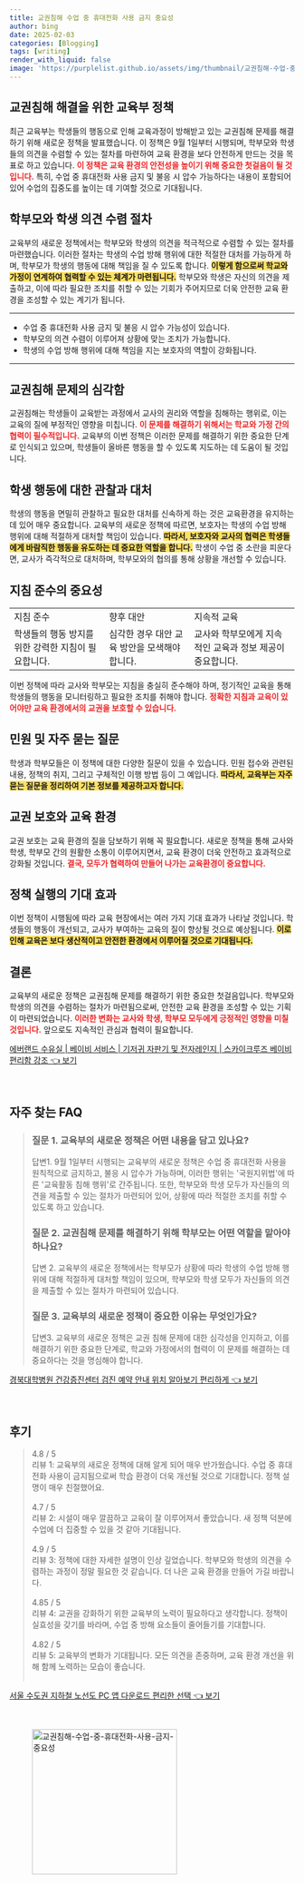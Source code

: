 ```yaml
---
title: 교권침해 수업 중 휴대전화 사용 금지 중요성
author: bing
date: 2025-02-03
categories: [Blogging]
tags: [writing]
render_with_liquid: false
image: 'https://purplelist.github.io/assets/img/thumbnail/교권침해-수업-중-휴대전화-사용-금지-중요성.webp'
---
```



<h2 id='교권침해 해결을 위한 교육부 정책'>교권침해 해결을 위한 교육부 정책</h2>

<p>최근 교육부는 학생들의 행동으로 인해 교육과정이 방해받고 있는 교권침해 문제를 해결하기 위해 새로운 정책을 발표했습니다. 이 정책은 9월 1일부터 시행되며, 학부모와 학생들의 의견을 수렴할 수 있는 절차를 마련하여 교육 환경을 보다 안전하게 만드는 것을 목표로 하고 있습니다. <b><span style="color: #ee2323;">이 정책은 교육 환경의 안전성을 높이기 위해 중요한 첫걸음이 될 것입니다.</span></b> 특히, 수업 중 휴대전화 사용 금지 및 불응 시 압수 가능하다는 내용이 포함되어 있어 수업의 집중도를 높이는 데 기여할 것으로 기대됩니다.</p>

<h2 id='학부모와 학생 의견 수렴 절차'>학부모와 학생 의견 수렴 절차</h2>

<p>교육부의 새로운 정책에서는 학부모와 학생의 의견을 적극적으로 수렴할 수 있는 절차를 마련했습니다. 이러한 절차는 학생의 수업 방해 행위에 대한 적절한 대처를 가능하게 하며, 학부모가 학생의 행동에 대해 책임을 질 수 있도록 합니다. <b><span style="background-color: #ffe066;">이렇게 함으로써 학교와 가정이 연계하여 협력할 수 있는 체계가 마련됩니다.</span></b> 학부모와 학생은 자신의 의견을 제출하고, 이에 따라 필요한 조치를 취할 수 있는 기회가 주어지므로 더욱 안전한 교육 환경을 조성할 수 있는 계기가 됩니다.</p>

<hr />

<ul>
    <li>수업 중 휴대전화 사용 금지 및 불응 시 압수 가능성이 있습니다.</li>
    <li>학부모의 의견 수렴이 이루어져 상황에 맞는 조치가 가능합니다.</li>
    <li>학생의 수업 방해 행위에 대해 책임을 지는 보호자의 역할이 강화됩니다.</li>
</ul>

<hr />

<h2 id='교권침해 문제의 심각함'>교권침해 문제의 심각함</h2>

<p>교권침해는 학생들이 교육받는 과정에서 교사의 권리와 역할을 침해하는 행위로, 이는 교육의 질에 부정적인 영향을 미칩니다. <b><span style="color: #ee2323;">이 문제를 해결하기 위해서는 학교와 가정 간의 협력이 필수적입니다.</span></b> 교육부의 이번 정책은 이러한 문제를 해결하기 위한 중요한 단계로 인식되고 있으며, 학생들이 올바른 행동을 할 수 있도록 지도하는 데 도움이 될 것입니다.</p>

<h2 id='학생 행동에 대한 관찰과 대처'>학생 행동에 대한 관찰과 대처</h2>

<p>학생의 행동을 면밀히 관찰하고 필요한 대처를 신속하게 하는 것은 교육환경을 유지하는 데 있어 매우 중요합니다. 교육부의 새로운 정책에 따르면, 보호자는 학생의 수업 방해 행위에 대해 적절하게 대처할 책임이 있습니다. <b><span style="background-color: #ffe066;">따라서, 보호자와 교사의 협력은 학생들에게 바람직한 행동을 유도하는 데 중요한 역할을 합니다.</span></b> 학생이 수업 중 소란을 피운다면, 교사가 즉각적으로 대처하며, 학부모와의 협의를 통해 상황을 개선할 수 있습니다.</p>

<h2 id='지침 준수의 중요성'>지침 준수의 중요성</h2>

<table>
    <tr>
        <td>지침 준수</td>
        <td>향후 대안</td>
        <td>지속적 교육</td>
    </tr>
    <tr>
        <td>학생들의 행동 방지를 위한 강력한 지침이 필요합니다.</td>
        <td>심각한 경우 대안 교육 방안을 모색해야 합니다.</td>
        <td>교사와 학부모에게 지속적인 교육과 정보 제공이 중요합니다.</td>
    </tr>
</table>

<p>이번 정책에 따라 교사와 학부모는 지침을 충실히 준수해야 하며, 정기적인 교육을 통해 학생들의 행동을 모니터링하고 필요한 조치를 취해야 합니다. <b><span style="color: #ee2323;">정확한 지침과 교육이 있어야만 교육 환경에서의 교권을 보호할 수 있습니다.</span></b></p>

<h2 id='민원 및 자주 묻는 질문'>민원 및 자주 묻는 질문</h2>

<p>학생과 학부모들은 이 정책에 대한 다양한 질문이 있을 수 있습니다. 민원 접수와 관련된 내용, 정책의 취지, 그리고 구체적인 이행 방법 등이 그 예입니다. <b><span style="background-color: #ffe066;">따라서, 교육부는 자주 묻는 질문을 정리하여 기본 정보를 제공하고자 합니다.</span></b></p>

<h2 id='교권 보호와 교육 환경'>교권 보호와 교육 환경</h2>

<p>교권 보호는 교육 환경의 질을 담보하기 위해 꼭 필요합니다. 새로운 정책을 통해 교사와 학생, 학부모 간의 원활한 소통이 이루어지면서, 교육 환경이 더욱 안전하고 효과적으로 강화될 것입니다. <b><span style="color: #ee2323;">결국, 모두가 협력하여 만들어 나가는 교육환경이 중요합니다.</span></b></p>

<h2 id='정책 실행의 기대 효과'>정책 실행의 기대 효과</h2>

<p>이번 정책이 시행됨에 따라 교육 현장에서는 여러 가지 기대 효과가 나타날 것입니다. 학생들의 행동이 개선되고, 교사가 부여하는 교육의 질이 향상될 것으로 예상됩니다. <b><span style="background-color: #ffe066;">이로 인해 교육은 보다 생산적이고 안전한 환경에서 이루어질 것으로 기대됩니다.</span></b></p>

<h2 id='결론'>결론</h2>

<p>교육부의 새로운 정책은 교권침해 문제를 해결하기 위한 중요한 첫걸음입니다. 학부모와 학생의 의견을 수렴하는 절차가 마련됨으로써, 안전한 교육 환경을 조성할 수 있는 기획이 마련되었습니다. <b><span style="color: #ee2323;">이러한 변화는 교사와 학생, 학부모 모두에게 긍정적인 영향을 미칠 것입니다.</span></b> 앞으로도 지속적인 관심과 협력이 필요합니다.</p>


<p><a class="click-button" title="에버랜드 수유실 | 베이비 서비스 | 기저귀 자판기 및 전자레인지 | 스카이크루즈 베이비 편리함 강조" href="https://purplelist.github.io/posts/%EC%97%90%EB%B2%84%EB%9E%9C%EB%93%9C-%EC%88%98%EC%9C%A0%EC%8B%A4-%EB%B2%A0%EC%9D%B4%EB%B9%84-%EC%84%9C%EB%B9%84%EC%8A%A4-%EA%B8%B0%EC%A0%80%EA%B7%80-%EC%9E%90%ED%8C%90%EA%B8%B0-%EB%B0%8F-%EC%A0%84%EC%9E%90%EB%A0%88%EC%9D%B8%EC%A7%80-%EC%8A%A4%EC%B9%B4%EC%9D%B4%ED%81%AC%EB%A3%A8%EC%A6%88-%EB%B2%A0%EC%9D%B4%EB%B9%84-%ED%8E%B8%EB%A6%AC%ED%95%A8-%EA%B0%95%EC%A1%B0/" rel="dofollow">에버랜드 수유실 | 베이비 서비스 | 기저귀 자판기 및 전자레인지 | 스카이크루즈 베이비 편리함 강조 👈 보기</a></p><br>
<h2 id='자주_찾는_FAQ'>자주 찾는 FAQ</h2>
<div itemscope="" itemtype="https://schema.org/FAQPage"> 
<blockquote> 
<div itemscope="" itemprop="mainEntity" itemtype="https://schema.org/Question"> 
<h3 itemprop="name">질문 1. 교육부의 새로운 정책은 어떤 내용을 담고 있나요?</h3> 
<div itemscope="" itemprop="acceptedAnswer" itemtype="https://schema.org/Answer"> 
<span itemprop="text"> 
<p>답변1. 9월 1일부터 시행되는 교육부의 새로운 정책은 수업 중 휴대전화 사용을 원칙적으로 금지하고, 불응 시 압수가 가능하며, 이러한 행위는 '국원지위법'에 따른 '교육활동 침해 행위'로 간주됩니다. 또한, 학부모와 학생 모두가 자신들의 의견을 제출할 수 있는 절차가 마련되어 있어, 상황에 따라 적절한 조치를 취할 수 있도록 하고 있습니다.</p> 
</span> 
</div> 
</div> 
<div itemscope="" itemprop="mainEntity" itemtype="https://schema.org/Question"> 
<h3 itemprop="name">질문 2. 교권침해 문제를 해결하기 위해 학부모는 어떤 역할을 맡아야 하나요?</h3> 
<div itemscope="" itemprop="acceptedAnswer" itemtype="https://schema.org/Answer"> 
<span itemprop="text"> 
<p>답변 2. 교육부의 새로운 정책에서는 학부모가 상황에 따라 학생의 수업 방해 행위에 대해 적절하게 대처할 책임이 있으며, 학부모와 학생 모두가 자신들의 의견을 제출할 수 있는 절차가 마련되어 있습니다.</p> 
</span> 
</div> 
</div> 
<div itemscope="" itemprop="mainEntity" itemtype="https://schema.org/Question"> 
<h3 itemprop="name">질문 3. 교육부의 새로운 정책이 중요한 이유는 무엇인가요?</h3> 
<div itemscope="" itemprop="acceptedAnswer" itemtype="https://schema.org/Answer"> 
<span itemprop="text"> 
<p>답변3. 교육부의 새로운 정책은 교권 침해 문제에 대한 심각성을 인지하고, 이를 해결하기 위한 중요한 단계로, 학교와 가정에서의 협력이 이 문제를 해결하는 데 중요하다는 것을 명심해야 합니다.</p> 
</span> 
</div> 
</div> 
</blockquote> 
</div>
<p><a class="click-button" title="경북대학병원 건강증진센터 검진 예약 안내 위치 알아보기 편리하게" href="https://purplelist.github.io/posts/%EA%B2%BD%EB%B6%81%EB%8C%80%ED%95%99%EB%B3%91%EC%9B%90-%EA%B1%B4%EA%B0%95%EC%A6%9D%EC%A7%84%EC%84%BC%ED%84%B0-%EA%B2%80%EC%A7%84-%EC%98%88%EC%95%BD-%EC%95%88%EB%82%B4-%EC%9C%84%EC%B9%98-%EC%95%8C%EC%95%84%EB%B3%B4%EA%B8%B0-%ED%8E%B8%EB%A6%AC%ED%95%98%EA%B2%8C/" rel="dofollow">경북대학병원 건강증진센터 검진 예약 안내 위치 알아보기 편리하게 👈 보기</a></p><br>
<h2 id='후기'>후기</h2>
<div itemscope itemtype="https://schema.org/Product">
  <blockquote>
  <div itemprop="review" itemscope itemtype="https://schema.org/Review">
      <div itemprop="reviewRating" itemscope itemtype="https://schema.org/Rating"> <span itemprop="ratingValue">4.8</span> / <span itemprop="bestRating">5</span> </div>
      <span itemprop="reviewBody">리뷰 1: 교육부의 새로운 정책에 대해 알게 되어 매우 반가웠습니다. 수업 중 휴대전화 사용이 금지됨으로써 학습 환경이 더욱 개선될 것으로 기대합니다. 정책 설명이 매우 친절했어요.</span>
  </div>
  <br>
  <div itemprop="review" itemscope itemtype="https://schema.org/Review">
      <div itemprop="reviewRating" itemscope itemtype="https://schema.org/Rating"> <span itemprop="ratingValue">4.7</span> / <span itemprop="bestRating">5</span> </div>
      <span itemprop="reviewBody">리뷰 2: 시설이 매우 깔끔하고 교육이 잘 이루어져서 좋았습니다. 새 정책 덕분에 수업에 더 집중할 수 있을 것 같아 기대됩니다.</span>
  </div>
  <br>
  <div itemprop="review" itemscope itemtype="https://schema.org/Review">
      <div itemprop="reviewRating" itemscope itemtype="https://schema.org/Rating"> <span itemprop="ratingValue">4.9</span> / <span itemprop="bestRating">5</span> </div>
      <span itemprop="reviewBody">리뷰 3: 정책에 대한 자세한 설명이 인상 깊었습니다. 학부모와 학생의 의견을 수렴하는 과정이 정말 필요한 것 같습니다. 더 나은 교육 환경을 만들어 가길 바랍니다.</span>
  </div>
  <br>
  <div itemprop="review" itemscope itemtype="https://schema.org/Review">
      <div itemprop="reviewRating" itemscope itemtype="https://schema.org/Rating"> <span itemprop="ratingValue">4.85</span> / <span itemprop="bestRating">5</span> </div>
      <span itemprop="reviewBody">리뷰 4: 교권을 강화하기 위한 교육부의 노력이 필요하다고 생각합니다. 정책이 실효성을 갖기를 바라며, 수업 중 방해 요소들이 줄어들기를 기대합니다.</span>
  </div>
  <br>
  <div itemprop="review" itemscope itemtype="https://schema.org/Review">
      <div itemprop="reviewRating" itemscope itemtype="https://schema.org/Rating"> <span itemprop="ratingValue">4.82</span> / <span itemprop="bestRating">5</span> </div>
      <span itemprop="reviewBody">리뷰 5: 교육부의 변화가 기대됩니다. 모든 의견을 존중하며, 교육 환경 개선을 위해 함께 노력하는 모습이 좋습니다.</span>
  </div>
  <br>
  </blockquote>
</div>
<p><a class="click-button" title="서울 수도권 지하철 노선도 PC 앱 다운로드 편리한 선택" href="https://purplelist.github.io/posts/%EC%84%9C%EC%9A%B8-%EC%88%98%EB%8F%84%EA%B6%8C-%EC%A7%80%ED%95%98%EC%B2%A0-%EB%85%B8%EC%84%A0%EB%8F%84-PC-%EC%95%B1-%EB%8B%A4%EC%9A%B4%EB%A1%9C%EB%93%9C-%ED%8E%B8%EB%A6%AC%ED%95%9C-%EC%84%A0%ED%83%9D/" rel="dofollow">서울 수도권 지하철 노선도 PC 앱 다운로드 편리한 선택 👈 보기</a></p><br>
<figure class="image"><img src="https://purplelist.github.io/assets/img/thumbnail/교권침해-수업-중-휴대전화-사용-금지-중요성.webp" alt="교권침해-수업-중-휴대전화-사용-금지-중요성" width="256" height="256"></figure>